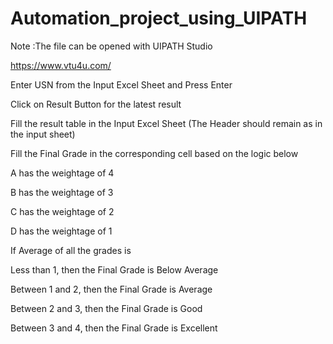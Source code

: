 # Automation_project_using_UIPATH

Note :The file can be opened with UIPATH Studio

https://www.vtu4u.com/

Enter USN from the Input Excel Sheet and Press Enter

Click on   Result    Button for the latest result

Fill the result table in the Input Excel Sheet (The Header should remain as in the input
sheet)

Fill the Final Grade in the corresponding cell based on the logic below

A has the weightage of 4

B has the weightage of 3

C has the weightage of 2

D has the weightage of 1

If Average of all the grades is 

Less than 1, then the Final Grade is Below Average

Between 1 and 2, then the Final Grade is Average

Between 2 and 3, then the Final Grade is Good

Between 3 and 4, then the Final Grade is Excellent

